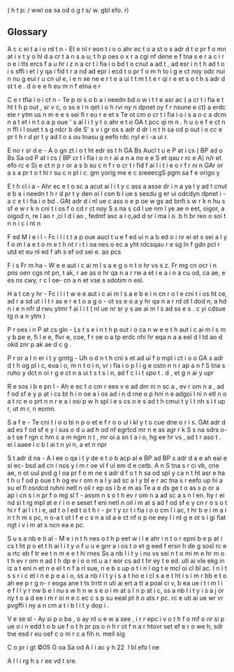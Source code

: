 <!-- image -->

( h t p: / wwl oa sa od o g t s/ w. gbl efo. r)

## Glossary

A c c ei t a i o rd t n - Et e nl   r eon t i o  o   ahr ec  t o a st   o   s adr d  t o pr f o mn at i v t y o   hl d a cr t a n s a u;   t h  p oes o x r a cgi nf dene   e f tna s   e r  a  c i   r o    e i   tts ercs f a u hr i z n  a cr t i fia i o  bd  t o cnut   a  ad t ,   ad esr i n  t h  ad t o   i s sffi i et l y qa i fid   t r a nd ad epr i ecd t o pr f o m h to i g  e ct noy  odc nui n  nu g eui r  u cn   ul e, i e  n  xe ne    e r   t e a ui t   t   m t   t e r qi r e et s o   t h  s adr d st t e . d o e e h eu m n   f etna e r

C e r tfia i o i ct n - Te   p oi s o  b  a  i needn   bd  o   w i t t e  asr ac  ( a cr t i fia e   t ht   t h  p out ,   sr v c,   o   ss e   i n qet i o h rvi ny n dpnet oy f r nsune  e ct) a erdc eie r ytm us n m e e s sei fi  r eu r e et s   Te ot cm   o   cr t i fia i o  i s a  o c a   dcm n   a t et i n  t o a p oue ' s ai l i t y t o ahr e t o GA t  pcc qi m n . h  u o e f e ct n   n ffi i l ouet t s g     rdcr   b de     S' s v i gr os s adr d  dr i n  t h  sa od p out i o  cc e pr   t h r d pr t y ad t o s ou tnasu g eefo rdc nyl e i -a  ui r.

E no r sr d e - A  o gn zt i o  t ht   edr ss t h  GA Bs   Aucl t u e P at i cs ( BP   ad o   Bs   Sa od P at i cs ( BP   cr t i fia i o n r ai a n a no e  e S  et qau r  rc e  A) n/r et efo  rc e  S) e ct n p r or a s b  su c n  f r o   cr t i fid f ai l i t i e  o   r f r ni n  GAr or a s a  pr t   o   t hi r   su c n  pl i c. gm yorig me e  c sreeecgS pgm  sa f e origo y

E t h cl i a -   Ahr ec e t o sc a   acut ai l i t y c ass a  asse  dr i n  a ya l y ad t   cnut e  b  a  i needn   t h r d pr t y den    oi l con b l ue  s sesdu g er   ui odcdyn dpnet i -a c e t i fia i o  bd .   GAt adr d  i nl ue c ass o e p oe  w gs ad bnfi s   w r k n  hu s   sf e w r k n  cni t i os   f o cd r ct noy S s na s cd l ue  nm l ye ae  n  eet, oigor, a  oigod n, re l ao r ,ci l d l ao ,   fedmf   asc a i o,ad d sr i ma i o. b h   br reo   o soi t n n  i c i nt n

F ed   M l e i l - Fc i l i t   t a   p oue  aucl t u e f ed ui n  a b ed o   i nr ei et s sei a l y f o m l a e  t o m e   t h  nt r i t i oa   nes o   ec a yht rdcsqau r  e sg ln  f gdn pcl   r utd   et eu nl ed  f ah s ef od   sei e. ao pcs

F i s  Fr m ha - W e e aut i c ai m l s a e g o n t o hr vs   s z.   Fr mg cn ocr   i n pns   oen cgs   nt   pn,   t ak,   r ae as   o hr  qa   n a  r  rw    a et i e a i n  a  cu od, ca  ae, e es ns cwy, r c l oe- cn a n et   vse s sdotim n esl.

H a t ce y hr - Fc i l i t   w e e aut i c ai m l s a e b e  i n cn r o l e  cni t i os   ht ce,   ad r a sd ut i l   t r as e r e  t o a g o - ot   ss e   o a y hr  qa   n a  r  rd   ot l dod n, a hd n  i e  n nfr d     rwu ytmr f ai l i t   ( nl ue  nr sr y s ae ai m l s ad ss e s . c yi cdsue tg n a n ytm )

P r oes i n  P at cs gln - Ls t   s e  i n t h  p out i o  ca n w e e t h  aut i c ai m l s m y b  pe e,   fi l e e,   flvr e,   coe,   f r oe  o a tp   erdc nhi   hr  eqa   n a  a  eel d l td ao d okd znr p ak ae d c g .

P r or a   I n er i t y gmtg - Uh o d n  t h  cni s et   ad ui f o mpl i ct i o  o   GA s adr d  t h og  pl i c,   eua i o,   m n t o i n,   vr i fia i o p l i g e ostn n  n r   ap a n f S  tna s ruho y dct n oi r g e ct n a ui t s   t s i n,   ad f c l i t   spo t . d , et g n ai y upr

R e sos i b e pn l - Ah e ec  t o cm r ees v e ad dm ni n  sc a ,   ev r om n a ,   ad f od sf e y p at i cs bt h i n oe a i os ad i n d rne   o p hni n  e adgoi l ni n etl n  o  a t  rc e  o     prt n  n r e a i osi p  w h spl i e s   cs o e s   ad t h  cmui t y l t nh s i t   up r, ut m r, n eomn.

S a f e - Te   cni t i o  o   bi n  p o et e  f r o   o   ul i kl y t o cue dne   o   r i s.   GAt adr d  ad es f od sf e y i sus o   d u  ad h od nf egrtcd mr n e   as agr r k S s na sdrs  o-a t  se  f rgn c hm c a   m ngm n t ,   mr oi a   sn t a i o,   hg ee   hr vs ,   ad t r aso t . ei l aaee i c b l ai t n yi n, a et n npr

S t adr d na - A l ee   o   qa i t y de e  t o b  acp al e   BP ad BP s adr d  a e ah eal e   si ec- bsd   ad cn i nos y i m r oe vl f ul em d   e cetb. A  n  S  tna s r  ci vb, cne ae, n  ot uul pvd g l oa   pr f o m ne s adr d  f o   t h  sa od spl y ca n t ht   asr e ha t h u   f od  p oue  t h og  ev r om n a l y ad sc a l y bl e r ac tna s r eefo up hi   a su   el fl osrdcd ruhni netl  n oil r ep os i b e m as   Te  a e ds ge  t o as s   p or a   ap i cn s i n pr f o mg sl f - assm n s o   t h  ev r om n a   ad sc a s n l   en. hy r  ei nd   si t rg mpl at    e r i n  e seset f eni netl n oil i m at s   ad f od sf e y cn r o s o   t hi r   f ai l i t i e,   ad t o l ed t o t h r - pr t y cr t i fia i o  o   cm l i ac,   t hr b   e i m a i n  t h  m s pc, n  o-a t ot l  f e c s n    a    id a   e ct nf o p ne eey l i nt g e ot s i gi fiat   ngt i v  i m at s ncn ea e pc.

S u s a nb e ti al - M e i n  t h  nes o   t h  p eet   w i l e ahr i n  t o r epni b e p at i cs t ht   p o et   t h  ai l i t y o   f u u e gnr a i os t o et g eed  f ersn h   de g   sosl  rc e  a rtc eb  f tr  ee t n m e e   t hi rnes   Ss a nb l i t y i no vs sei n  t o mi m e hr m o t h  ev r om n   ad t h  dp e i o  o   nt u a   r eor cs   ad t hr ey t e  ed. uti ai vle ekg   in iz  a   t  eni n et n  e el t n f a rl sue, n  e b s up o t i n  l og t e mcl oi cl   bl ac.   I n i t s s r i c et   i n e p e a i o,   ss a nb l i t y i s a t ho e i cl   s a e t ht   i s i m r bb e t o ah ee p r g n- r   eoga ane t ts trrtt n uti ai ert a tt  a poal    ci v, b ea ue   i t   i m l i e  f l l y r nw b e i nu s w h n  w s e  o   i m at s   I n p at i c,   ss a nb l i t y i s a j or ny t o a d ee   i m r oi n  e c ec c s p su  eeal  pt  it  o ats r pc.   rc e uti ai ue  wr vr pvgffi i ny a n  cm a t i b l i t y dop i .

V e se sl - Ay   si p o   ba ,   o   ay nt u e w a see ,   i r r epc i v  o   t h  f o mf   o nr si p   ue  o   i n edd t o b  ue  f o   t h  pr ps  o n h  r ot f n  a r  htovr set ef e r   o we h, sdr tne    esd r eu oef c o m r c a   fih n. meil sig

C o pr i gt   ©05 G oa   Sa od A l i ac y h  22  l bl efo  l ne

A l l   i rg h s r ee vd t  sre.